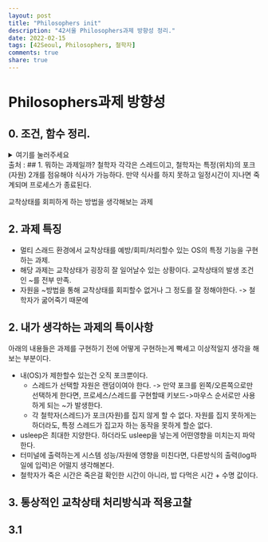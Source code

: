 ```yaml
---
layout: post
title: "Philosophers init"
description: "42서울 Philosophers과제 방향성 정리."
date: 2022-02-15
tags: [42Seoul, Philosophers, 철학자]
comments: true
share: true
---
```


# Philosophers과제 방향성
## 0. 조건, 함수 정리.
<details>
<summary>여기를 눌러주세요</summary>
<div markdown="1">       

😎숨겨진 내용😎

</div>
</details>
출처 :
## 1. 뭐하는 과제일까?
철학자 각각은 스레드이고, 철학자는 특정(위치)의 포크(자원) 2개를 점유해야 식사가 가능하다. 만약 식사를 하지 못하고 일정시간이 지나면 죽계되며 프로세스가 종료된다.

교착상태를 회피하게 하는 방법을 생각해보는 과제
## 2. 과제 특징
- 멀티 스래드 환경에서 교착상태를 예방/회피/처리할수 있는 OS의 특정 기능을 구현하는 과제.
- 해당 과제는 교착상태가 굉장히 잘 일어날수 있는 상황이다.
  교착상태의 발생 조건인 ~를 전부 만족.
- 자원을 ~방법을 통해 교착상태를 회피할수 없거나 그 정도를 잘 정해야한다.
  -> 철학자가 굶어죽기 때문에

## 2. 내가 생각하는 과제의 특이사항
아래의 내용들은 과제를 구현하기 전에 어떻게 구현하는게 빡세고 이상적일지 생각을 해보는 부분이다.
- 내(OS)가 제한할수 있는건 오직 포크뿐이다.
  - 스레드가 선택할 자원은 랜덤이여야 한다.
    -> 만약 포크를 왼쪽/오른쪽으로만 선택하게 한다면, 프로세스/스레드를 구현할때 키보드->마우스 순서로만 사용하게 되는 ~가 발생한다.
  - 각 철학자(스레드)가 포크(자원)를 집지 않게 할 수 없다.
    자원를 집지 못하게는 하더라도, 특정 스레드가 집고자 하는 동작을 못하게 할순 없다.
- usleep은 최대한 지양한다. 하더라도 usleep을 넣는게 어떤영향을 미치는지 파악한다.
- 터미널에 출력하는게 시스템 성능/자원에 영향을 미친다면, 다른방식의 출력(log파일에 입력)은 어떨지 생각해본다.
- 철학자가 죽은 시간은 죽은걸 확인한 시간이 아니라, 밥 다먹은 시간 + 수명 값이다.

## 3. 통상적인 교착상태 처리방식과 적용고찰
## 3.1

